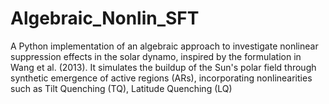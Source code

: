 # Algebraic_Nonlin_SFT
A Python implementation of an algebraic approach to investigate nonlinear suppression effects in the solar dynamo, inspired by the formulation in Wang et al. (2013). It simulates the buildup of the Sun's polar field through synthetic emergence of active regions (ARs), incorporating nonlinearities such as Tilt Quenching (TQ), Latitude Quenching (LQ)

